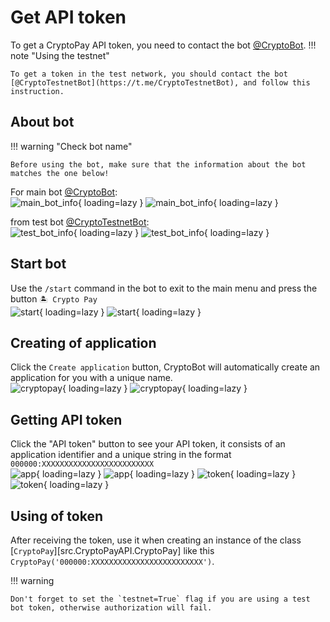 # Get API token
To get a CryptoPay API token, you need to contact the bot [@CryptoBot](https://t.me/CryptoBot).
!!! note "Using the testnet"

    To get a token in the test network, you should contact the bot [@CryptoTestnetBot](https://t.me/CryptoTestnetBot), and follow this instruction.

## About bot
!!! warning "Check bot name"

    Before using the bot, make sure that the information about the bot matches the one below!

For main bot [@CryptoBot](https://t.me/CryptoBot):  
![main_bot_info](../_images/en/dark/main_bot_info.png#only-dark){ loading=lazy }
![main_bot_info](../_images/en/light/main_bot_info.png#only-light){ loading=lazy }

from test bot [@CryptoTestnetBot](https://t.me/CryptoTestnetBot):  
![test_bot_info](../_images/en/dark/test_bot_info.png#only-dark){ loading=lazy }
![test_bot_info](../_images/en/light/test_bot_info.png#only-light){ loading=lazy }

## Start bot
Use the `/start` command in the bot to exit to the main menu and press the button <code>🏝️&nbsp;Crypto Pay</code>  
![start](../_images/en/dark/start.png#only-dark){ loading=lazy }
![start](../_images/en/light/start.png#only-light){ loading=lazy }

## Creating of application
Click the <code>Create&nbsp;application</code> button, CryptoBot will automatically create an application for you with a unique name.  
![cryptopay](../_images/en/dark/cryptopay.png#only-dark){ loading=lazy }
![cryptopay](../_images/en/light/cryptopay.png#only-light){ loading=lazy }

## Getting API token
Click the "API token" button to see your API token, it consists of an application identifier and a unique string in the format `000000:XXXXXXXXXXXXXXXXXXXXXXXXX`  
![app](../_images/en/dark/app.png#only-dark){ loading=lazy }
![app](../_images/en/light/app.png#only-light){ loading=lazy }
![token](../_images/en/dark/token.png#only-dark){ loading=lazy }
![token](../_images/en/light/token.png#only-light){ loading=lazy }

## Using of token
After receiving the token, use it when creating an instance of the class [`CryptoPay`][src.CryptoPayAPI.CryptoPay] like this `CryptoPay('000000:XXXXXXXXXXXXXXXXXXXXXXXXX')`.

!!! warning

    Don't forget to set the `testnet=True` flag if you are using a test bot token, otherwise authorization will fail.
